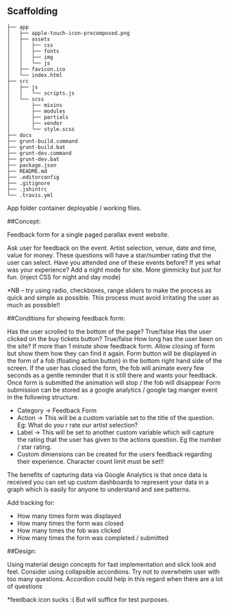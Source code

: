 ## Scaffolding

````
├── app
│   ├── apple-touch-icon-precomposed.png
│   ├── assets
│   │   ├── css
│   │   ├── fonts
│   │   ├── img
│   │   └── js
│   ├── favicon.ico
│   └── index.html
├── src
│   ├── js
│   │   └── scripts.js
│   └── scss
│       ├── mixins
│       ├── modules
│       ├── partials
│       ├── vendor
│       └── style.scss
├── docs
├── grunt-build.command
├── grunt-build.bat
├── grunt-dev.command
├── grunt-dev.bat
├── package.json
├── README.md
├── .editorconfig
├── .gitignore
├── .jshintrc
└── .travis.yml
````

App folder container deployable / working files.

##Concept:

Feedback form for a single paged parallax event website.

Ask user for feedback on the event. Artist selection, venue, date and time, value for money. These questions will have a star/number rating that the user can select.
Have you  attended one of these events before?
If yes what was your experience?
Add a night mode for site. More gimmicky but just for fun. (inject CSS for night and day mode)

*NB – try using radio, checkboxes, range sliders to make the process as quick and simple as possible. This process must avoid irritating the user as much as possible!!

##Conditions for showing feedback form:

Has the user scrolled to the bottom of the page? True/false
Has the user clicked on the buy tickets button? True/false
How long has the user been on the site? If more than 1 minute show feedback form.
Allow closing of form but show them how they can find it again.
Form button will be displayed in the form of a fob (floating action button) in the bottom right hand side of the screen.
If the user has closed the form, the fob will animate every few seconds as a  gentle reminder that it is still there and wants your feedback.
Once form is submitted the animation will stop / the fob will disappear
Form submission can be stored as a google analytics / google tag manger event in the following structure.
-	Category -> Feedback Form
-	Action -> This will be a custom variable set to the title of the question. Eg: What do you r rate our artist selection?
-	Label -> This will be set to another custom variable which will capture the rating that the user has given to the actions question. Eg the number / star rating.
-	Custom dimensions can be created for the users feedback regarding their experience. Character count limit must be set!!

The benefits of capturing data via Google Analytics is that once data is received you can set up custom dashboards to represent your data in a graph which is easily for anyone to understand and see patterns.

Add tracking for:
-	How many times form was displayed
-	How many times the form was closed
-	How many times the fob was clicked
-	How many times the form was completed / submitted

##Design:

Using material design concepts for fast implementation and slick look and feel.
Consider using collapsible accordions. Try not to overwhelm user with too many questions. Accordion could help in this regard when there are a lot of questions

*feedback icon sucks :( But will suffice for test purposes.
